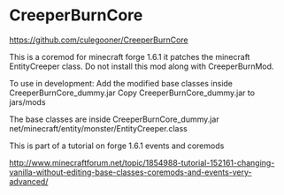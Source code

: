 CreeperBurnCore
===============

https://github.com/culegooner/CreeperBurnCore

This is a coremod for minecraft forge 1.6.1
it patches the minecraft EntityCreeper class.
Do not install this mod along with CreeperBurnMod.

To use in development:
Add the modified base classes inside CreeperBurnCore_dummy.jar
Copy CreeperBurnCore_dummy.jar to jars/mods

The base classes are inside CreeperBurnCore_dummy.jar
net/minecraft/entity/monster/EntityCreeper.class

This is part of a tutorial on forge 1.6.1 events and coremods

http://www.minecraftforum.net/topic/1854988-tutorial-152161-changing-vanilla-without-editing-base-classes-coremods-and-events-very-advanced/


